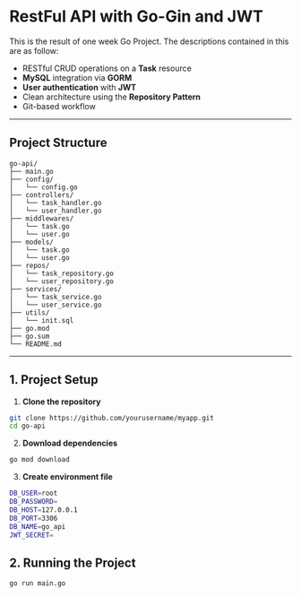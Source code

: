 # RestFul API with Go-Gin and JWT

This is the result of one week Go Project. The descriptions contained in this are as follow: 

- RESTful CRUD operations on a **Task** resource  
- **MySQL** integration via **GORM**  
- **User authentication** with **JWT**  
- Clean architecture using the **Repository Pattern**  
- Git-based workflow  

---
## Project Structure

```
go-api/
├── main.go
├── config/
│   └── config.go
├── controllers/
│   └── task_handler.go
│   └── user_handler.go
├── middlewares/
│   └── task.go
│   └── user.go
├── models/
│   └── task.go
│   └── user.go
├── repos/
│   └── task_repository.go
│   └── user_repository.go
├── services/
│   └── task_service.go
│   └── user_service.go
├── utils/
│   └── init.sql
├── go.mod
├── go.sum
└── README.md
```

---
## 1. Project Setup

1. **Clone the repository**  
  ```sh
  git clone https://github.com/yourusername/myapp.git
  cd go-api
  ```

2. **Download dependencies**  
  ```sh
  go mod download
  ```

3. **Create environment file**  
  ```sh
  DB_USER=root
  DB_PASSWORD=
  DB_HOST=127.0.0.1
  DB_PORT=3306
  DB_NAME=go_api
  JWT_SECRET=
  ```

## 2. Running the Project
  ```sh
  go run main.go
  ```